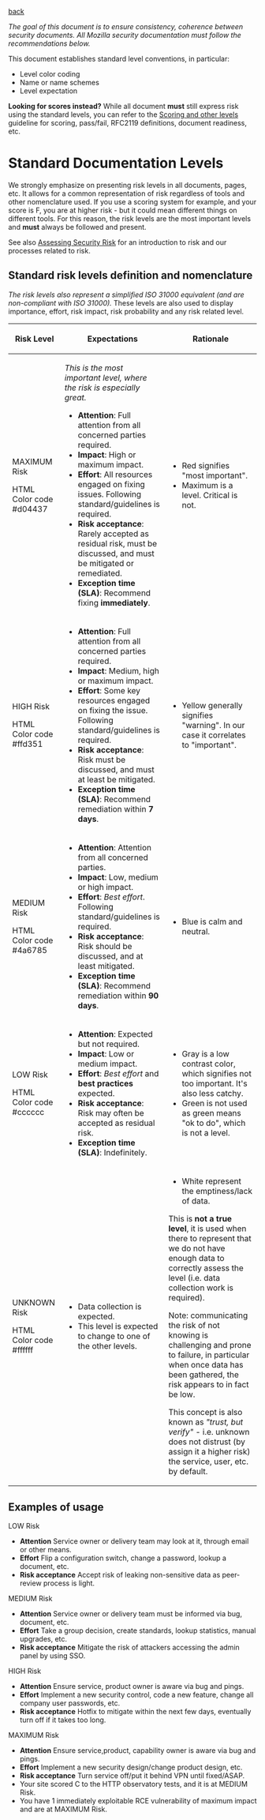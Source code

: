 [back](./README.md)

*The goal of this document is to ensure consistency, coherence between
security documents. All Mozilla security documentation must follow the
recommendations below.*

This document establishes standard level conventions, in particular:

- Level color coding
- Name or name schemes
- Level expectation

**Looking for scores instead?** While all document **must** still express risk using the standard levels, you can refer
to the [Scoring and other levels](https://infosec.mozilla.org/guidelines/risk/scoring_and_other_levels) guideline for scoring, pass/fail, RFC2119 definitions,
document readiness, etc.

# Standard Documentation Levels

We strongly emphasize on presenting risk levels in all documents, pages, etc. It allows for a common representation of
risk regardless of tools and other nomenclature used. If you use a scoring system for example, and your score is F, you
are at higher risk - but it could mean different things on different tools. For this reason, the risk levels are the
most important levels and **must** always be followed and present.

See also [Assessing Security Risk](https://infosec.mozilla.org/guidelines/assessing_security_risk) for an introduction to risk and our processes related to
risk.

## Standard risk levels definition and nomenclature

*The risk levels also represent a simplified ISO 31000 equivalent (and are non-compliant with ISO 31000).* These levels
are also used to display importance, effort, risk impact, risk probability and any risk related level.

<table>
<thead>
<tr class="header">
<th><p>Risk Level</p></th>
<th><p>Expectations</p></th>
<th><p>Rationale</p></th>
</tr>
</thead>
<tbody>
<tr class="odd">
<td><p><span class="risk-maximum">MAXIMUM Risk</span></p><p><span class="risk-color-code">HTML Color code #d04437</span></p></td>
<td><p><em>This is the most important level, where the risk is especially great.</em></p>
<ul>
<li><strong>Attention</strong>: Full attention from all concerned parties required.</li>
<li><strong>Impact</strong>: High or maximum impact.</li>
<li><strong>Effort</strong>: All resources engaged on fixing issues. Following standard/guidelines is required.</li>
<li><strong>Risk acceptance</strong>: Rarely accepted as residual risk, must be discussed, and must be mitigated or remediated.</li>
<li><strong>Exception time (SLA)</strong>: Recommend fixing <strong>immediately</strong>.</li>
</ul></td>
<td><ul>
<li>Red signifies "most important".</li>
<li>Maximum is a level. Critical is not.</li>
</ul></td>
</tr>
<tr class="even">
<td><p><span class="risk-high">HIGH Risk</span></p><p><span class="risk-color-code">HTML Color code #ffd351</span></p></td>
<td><ul>
<li><strong>Attention</strong>: Full attention from all concerned parties required.</li>
<li><strong>Impact</strong>: Medium, high or maximum impact.</li>
<li><strong>Effort</strong>: Some key resources engaged on fixing the issue. Following standard/guidelines is required.</li>
<li><strong>Risk acceptance</strong>: Risk must be discussed, and must at least be mitigated.</li>
<li><strong>Exception time (SLA)</strong>: Recommend remediation within <strong>7 days</strong>.</li>
</ul></td>
<td><ul>
<li>Yellow generally signifies "warning". In our case it correlates to "important".</li>
</ul></td>
</tr>
<tr class="odd">
<td><p><span class="risk-medium">MEDIUM Risk</span></p><p><span class="risk-color-code">HTML Color code #4a6785</span></p></td>
<td><ul>
<li><strong>Attention</strong>: Attention from all concerned parties.</li>
<li><strong>Impact</strong>: Low, medium or high impact.</li>
<li><strong>Effort</strong>: <em>Best effort</em>. Following standard/guidelines is required.</li>
<li><strong>Risk acceptance</strong>: Risk should be discussed, and at least mitigated.</li>
<li><strong>Exception time (SLA)</strong>: Recommend remediation within <strong>90 days</strong>.</li>
</ul></td>
<td><ul>
<li>Blue is calm and neutral.</li>
</ul></td>
</tr>
<tr class="even">
<td><p><span class="risk-low">LOW Risk</span></p><p><span class="risk-color-code">HTML Color code #cccccc</span></p></td>
<td><ul>
<li><strong>Attention</strong>: Expected but not required.</li>
<li><strong>Impact</strong>: Low or medium impact.</li>
<li><strong>Effort</strong>: <em>Best effort</em> and <strong>best practices</strong> expected.</li>
<li><strong>Risk acceptance</strong>: Risk may often be accepted as residual risk.</li>
<li><strong>Exception time (SLA)</strong>: Indefinitely.</li>
</ul></td>
<td><ul>
<li>Gray is a low contrast color, which signifies not too important. It's also less catchy.</li>
<li>Green is not used as green means "ok to do", which is not a level.</li>
</ul></td>
</tr>
<tr class="odd">
<td><p><span class="risk-unknown">UNKNOWN Risk</span></p><p><span class="risk-color-code">HTML Color code #ffffff</span></p></td>
<td><ul>
<li>Data collection is expected.</li>
<li>This level is expected to change to one of the other levels.</li>
</ul></td>
<td><ul>
<li>White represent the emptiness/lack of data.</li>
</ul>
<p>This is <strong>not a true level</strong>, it is used when there to represent that we do not have enough data to correctly assess the level (i.e. data collection work is required).</p>
<p>Note: communicating the risk of not knowing is challenging and prone to failure, in particular when once data has been gathered, the risk appears to in fact be low.</p>
<p>This concept is also known as <em>"trust, but verify"</em> - i.e. unknown does not distrust (by assign it a higher risk) the service, user, etc. by default.</p></td>
</tr>
<tr class="even">
</tr>
</tbody>
</table>

## Examples of usage

LOW Risk

- **Attention** Service owner or delivery team may look at it, through email or other means.
- **Effort** Flip a configuration switch, change a password, lookup a document, etc.
- **Risk acceptance** Accept risk of leaking non-sensitive data as peer-review process is light.

MEDIUM Risk

- **Attention** Service owner or delivery team must be informed via bug, document, etc.
- **Effort** Take a group decision, create standards, lookup statistics, manual upgrades, etc.
- **Risk acceptance** Mitigate the risk of attackers accessing the admin panel by using SSO.

HIGH Risk

- **Attention** Ensure service, product owner is aware via bug and pings.
- **Effort** Implement a new security control, code a new feature, change all company user passwords, etc.
- **Risk acceptance** Hotfix to mitigate within the next few days, eventually turn off if it takes too long.

MAXIMUM Risk

- **Attention** Ensure service,product, capability owner is aware via bug and pings.
- **Effort** Implement a new security design/change product design, etc.
- **Risk acceptance** Turn service off/put it behind VPN until fixed/ASAP.
- Your site scored
C to the HTTP observatory tests, and it is at MEDIUM
Risk.
- You have 1 immediately exploitable RCE vulnerability of maximum impact and are at MAXIMUM
Risk.